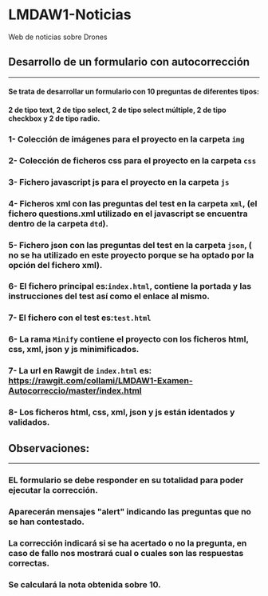# LMDAW1-Noticias
Web de noticias sobre Drones

## Desarrollo de un formulario con autocorrección
---
#### Se trata de desarrollar un formulario con 10 preguntas de diferentes tipos:
#### 2 de tipo text, 2 de tipo select, 2 de tipo select múltiple, 2 de tipo checkbox y 2 de tipo radio.
### 1- Colección de imágenes para el proyecto en la carpeta `img`
### 2- Colección de ficheros css para el proyecto en la carpeta `css`
### 3- Fichero javascript js para el proyecto en la carpeta `js`
### 4- Ficheros xml con las preguntas del test en la carpeta `xml`, (el fichero questions.xml utilizado en el javascript se encuentra dentro de la carpeta `dtd`).
### 5- Fichero json con las preguntas del test en la carpeta `json`, ( no se ha utilizado en este proyecto porque se ha optado por la opción del fichero xml).
### 6- El fichero principal es:`index.html`, contiene la portada y las instrucciones del test así como el enlace al mismo.
### 7- El fichero con el test es:`test.html`
### 6- La rama `Minify` contiene el proyecto con los ficheros html, css, xml, json y js minimificados.
### 7- La url en Rawgit de `index.html` es: https://rawgit.com/collami/LMDAW1-Examen-Autocorreccio/master/index.html
### 8- Los ficheros html, css, xml, json y js están identados y validados.


## Observaciones:
---
### EL formulario se debe responder en su totalidad para poder ejecutar la corrección.
### Aparecerán mensajes "alert" indicando las preguntas que no se han contestado.
### La corrección indicará si se ha acertado o no la pregunta, en caso de fallo nos mostrará cual o cuales son las respuestas correctas.
### Se calculará la nota obtenida sobre 10.
